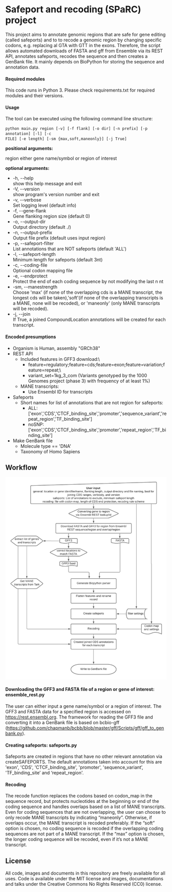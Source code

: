 # Safeport and recoding (SPaRC) project

This project aims to annotate genomic regions that are safe for gene editing (called safeports) and to to recode a genomic region by changing specific codons, e.g. replacing al GTA with GTT in the exons. Therefore, the script allows automated downloads of FASTA and gff from Ensemble via its REST API, annotates safeports, recodes the sequence and then creates a GenBank file. It mainly depends on BioPython for storing the sequence and annotation data. 

#### Required modules
This code runs in Python 3. Please check requirements.txt for required modules and their versions.


#### Usage

The tool can be executed using the following command line structure:
```
python main.py region [-v] [-f flank] [-o dir] [-n prefix] [-p annotation] [-l] [-c
FILE] [-e length] [-sm {max,soft,maneonly}] [-j True]
```


**positional arguments:**

region either gene name/symbol or region of interest

**optional arguments:**

- -h, --help\
show this help message and exit
- -V, --version\
show program's version number and exit
- -v, --verbose\
Set logging level (default info)
- -f, --gene-flank\
Gene flanking region size (default 0)
- -o, --output-dir\
Output directory (default ./)
- -n, --output-prefix\
Output file prefix (default uses input region)
- -p, --safeport-filter\
List annotations that are NOT safeports (default 'ALL')
- -l, --safeport-length\
Minimum length for safeports (default 3nt)
- -c, --coding-file\
Optional codon mapping file
- -e, --endprotect\
Protect the end of each coding sequence by not modifying the last n nt
- -sm, --manestrength\
Choose 'max' (if none of the overlapping cds is a MANE transcript, the longest cds will be taken),'soft'(if none of the overlapping transcripts is a MANE, none will be recoded), or 'maneonly' (only MANE transcripts will be recoded).
- -j, --join\
If True, a joined CompoundLocation annotations will be created for each transcript.

#### Encoded presumptions
- Organism is Human, assembly "GRCh38"
- REST API
    - Included features in GFF3 download:\
        - feature=regulatory;feature=cds;feature=exon;feature=variation;feature=repeat;\
        - variant_set=1kg_3_com (Variants genotyped by the 1000 Genomes project (phase 3) with frequency of at least 1%)
    - MANE transcripts: 
        - Use Ensembl ID for transcripts
- Safeports
    - Short names for list of annotations that are not region for safeports:
        - ALL: ['exon','CDS','CTCF_binding_site','promoter','sequence_variant','repeat_region','TF_binding_site']
        - noSNP: ['exon','CDS','CTCF_binding_site','promoter','repeat_region','TF_binding_site']
- Make GenBank file
    - Molecule type == 'DNA'
    - Taxonomy of Homo Sapiens

## Workflow

![Alt Text](https://github.com/julianeweller/gene-sparc/blob/d6a5f56b8cc4c9c1edf0b609aa3fe94faaf06494/Tool%20overview.png)

#### Downloading the GFF3 and FASTA file of a region or gene of interest: ensemble_rest.py

The user can either input a gene name/symbol or a region of interest. The GFF3 and FASTA data for a specified region is accessed on https://rest.ensembl.org.
The framework for reading the GFF3 file and converting it into a GenBank file is based on bcbio-gff (https://github.com/chapmanb/bcbb/blob/master/gff/Scripts/gff/gff_to_genbank.py).

#### Creating safeports: safeports.py
Safeports are created in regions that have no other relevant annotation via createSAFEPORTS. The default annotations taken into account for this are 'exon', 'CDS', 'CTCF_binding_site', 'promoter', 'sequence_variant’, 'TF_binding_site’ and ‘repeat_region'. 

#### Recoding

The recode function replaces the codons based on codon_map in the sequence record, but protects nucleotides at the beginning or end of the coding sequence and handles overlaps based on a list of MANE transcripts. Even for coding sequences that are not overlapping, the user can choose to only
recode MANE transcripts by indicating “maneonly”. Otherwise, if overlaps occur, the MANE transcript is recoded preferably. If the “soft” option is chosen, no coding sequence is recoded if the overlapping coding sequences are not part of a MANE transcript. If the “max” option is chosen, the longer coding sequence will be recoded, even if it’s not a MANE transcript. 

## License
All code, images and documents in this repository are freely available for all uses. Code is available under the MIT license and images, documentations and talks under the Creative Commons No Rights Reserved (CC0) license.
